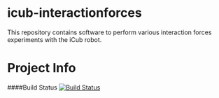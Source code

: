 icub-interactionforces
======================

This repository contains software to perform various interaction forces experiments with the iCub robot.


Project Info
============

####Build Status
[![Build Status](https://travis-ci.org/JoErNanO/icub-iaitabletop.svg?branch=master)](https://travis-ci.org/JoErNanO/icub-iaitabletop)
